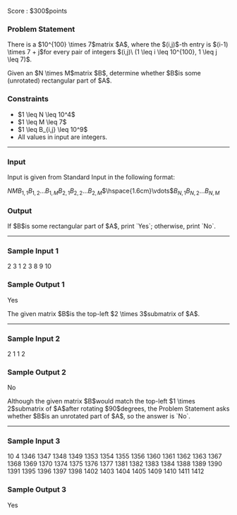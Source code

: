 
<div>

<span>

<span>

<p>
Score : $300$points
</p>

<div>

<section>

### **Problem Statement**

<p>
There is a $10^{100} \times 7$matrix $A$, where the $(i,j)$-th entry is $(i-1) \times 7 + j$for every pair of integers $(i,j)\ (1 \leq i \leq 10^{100}, 1 \leq j \leq 7)$.
</p>

<p>
Given an $N \times M$matrix $B$, determine whether $B$is some (unrotated) rectangular part of $A$.
</p>

</section>

</div>

<div>

<section>

### **Constraints**

<ul>

<li>
$1 \leq N \leq 10^4$
</li>

<li>
$1 \leq M \leq 7$
</li>

<li>
$1 \leq B_{i,j} \leq 10^9$
</li>

<li>
All values in input are integers.
</li>

</ul>

</section>

</div>

---

<div>

<div>

<section>

### **Input**

<p>
Input is given from Standard Input in the following format:
</p>

<div>

$N$$M$$B_{1,1}$$B_{1,2}$$\ldots$$B_{1,M}$$B_{2,1}$$B_{2,2}$$\ldots$$B_{2,M}$$\hspace{1.6cm}\vdots$$B_{N,1}$$B_{N,2}$$\ldots$$B_{N,M}$
</div>

</section>

</div>

<div>

<section>

### **Output**

<p>
If $B$is some rectangular part of $A$, print `Yes`; otherwise, print `No`.
</p>

</section>

</div>

</div>

---

<div>

<section>

### **Sample Input 1**

<div>

2 3
1 2 3
8 9 10

</div>

</section>

</div>

<div>

<section>

### **Sample Output 1**

<div>

Yes

</div>

<p>
The given matrix $B$is the top-left $2 \times 3$submatrix of $A$.
</p>

</section>

</div>

---

<div>

<section>

### **Sample Input 2**

<div>

2 1
1
2

</div>

</section>

</div>

<div>

<section>

### **Sample Output 2**

<div>

No

</div>

<p>
Although the given matrix $B$would match the top-left $1 \times 2$submatrix of $A$after rotating $90$degrees, the Problem Statement asks whether $B$is an unrotated part of $A$, so the answer is `No`.
</p>

</section>

</div>

---

<div>

<section>

### **Sample Input 3**

<div>

10 4
1346 1347 1348 1349
1353 1354 1355 1356
1360 1361 1362 1363
1367 1368 1369 1370
1374 1375 1376 1377
1381 1382 1383 1384
1388 1389 1390 1391
1395 1396 1397 1398
1402 1403 1404 1405
1409 1410 1411 1412

</div>

</section>

</div>

<div>

<section>

### **Sample Output 3**

<div>

Yes

</div>

</section>

</div>

</span>

</span>

</div>
